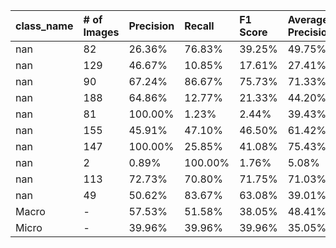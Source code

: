 | class_name   | # of Images   | Precision   | Recall   | F1 Score   | Average Precision   |
|:-------------|:--------------|:------------|:---------|:-----------|:--------------------|
| nan          | 82            | 26.36%      | 76.83%   | 39.25%     | 49.75%              |
| nan          | 129           | 46.67%      | 10.85%   | 17.61%     | 27.41%              |
| nan          | 90            | 67.24%      | 86.67%   | 75.73%     | 71.33%              |
| nan          | 188           | 64.86%      | 12.77%   | 21.33%     | 44.20%              |
| nan          | 81            | 100.00%     | 1.23%    | 2.44%      | 39.43%              |
| nan          | 155           | 45.91%      | 47.10%   | 46.50%     | 61.42%              |
| nan          | 147           | 100.00%     | 25.85%   | 41.08%     | 75.43%              |
| nan          | 2             | 0.89%       | 100.00%  | 1.76%      | 5.08%               |
| nan          | 113           | 72.73%      | 70.80%   | 71.75%     | 71.03%              |
| nan          | 49            | 50.62%      | 83.67%   | 63.08%     | 39.01%              |
| Macro        | -             | 57.53%      | 51.58%   | 38.05%     | 48.41%              |
| Micro        | -             | 39.96%      | 39.96%   | 39.96%     | 35.05%              |